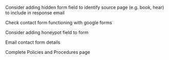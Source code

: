 Consider adding hidden form field to identify source page (e.g. book, hear) to include in response email

Check contact form functioning with google forms

Consider adding honeypot field to form

Email contact form details

Complete Policies and Procedures page